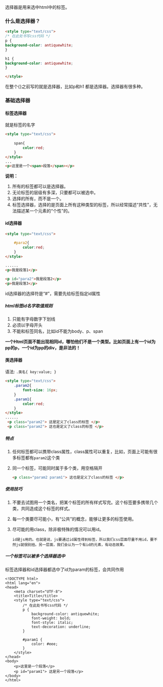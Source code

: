 选择器是用来选中html中的标签。

### 什么是选择器？
```html
<style type="text/css">
/* 在此处书写css代码 */
p {
background-color: antiquewhite;
}

h1 {
background-color: antiquewhite;
}

</style>
```

在整个{}之前写的就是选择器，比如p和h1 都是选择器。选择器有很多种。

### 基础选择器
#### 标签选择器
就是标签的名字  

```html
<style type="text/css">	
    span{
        color:red;
    }
</style>
...
<p>这里是一个<span>段落</span></p>
```

**说明：**

1. 所有的标签都可以是选择器。
2. 无论标签的层级有多深，只要都可以被选中。
3. 选择的所有，而不是一个。
4. 标签选择器，选择的是页面上所有这种类型的标签，所以经常描述“共性”，无法描述某一个元素的“个性”的。

#### id选择器
```html
<style type="text/css">	
    #para2{
        color:red;
    }
</style>

......
<p>我是段落1</p>	
<p id="para2">我是段落2</p>
<p>我是段落3</p>
```

id选择器的选择符是“#”，需要先给标签指定id属性

##### html标签id名字取值规则
1. 只能有字母数字下划线
2. 必须以字母开头
3. 不能和标签同名，比如id不能为body、p、span

**一个Html页面不能出现相同id，哪怕他们不是一个类型。比如页面上有一个id为pp的p，一个id为pp的div，是非法的！**

#### 类选择器
语法: `.类名{ key:value; }`

```html
<style type="text/css">
    .param2{
        font-size: 16px;
    }
    .param1{
        color:red;
    }
</style>
......
 <p class="param2"> 这是定义了class的标签 </p>
 <p class="param2"> 这也是定义了class的标签 </p>

```

##### 特点
1. 任何标签都可以携带class属性，class属性可以重复，比如，页面上可能有很多标签都有`param2`这个类
2. 同一个标签，可能同时属于多个类，用空格隔开

    ```html
    <p class="param2 param1"> 这也是定义了class的标签 </p>
    ```
##### 使用技巧
1. 不要去试图用一个类名，把某个标签的所有样式写完。这个标签要多携带几个类，共同造成这个标签的样式。
2. 每一个类要尽可能小，有“公共”的概念，能够让更多的标签使用。
3. 尽可能的用class，除非极特殊的情况可以用id。

    ```
    id是js用的。也就是说，js要通过id属性得到标签，所以我们css层面尽量不用id，要不然js就很别扭。另一层面，我们会认为一个有id的元素，有动态效果。
    ```

##### 一个标签可以被多个选择器选中
标签选择器和id选择器都选中了id为param的标签，会共同作用

```
<!DOCTYPE html>
<html lang="en">
<head>
    <meta charset="UTF-8">
    <title>Title</title>
    <style type="text/css">
        /* 在此处书写css代码 */
        p {
            background-color: antiquewhite;
            font-weight: bold;
            font-style: italic;
            text-decoration: underline;
        }
        
        #param1 {
            color: #eee;
        }
    </style>
</head>
<body>
    <p>这里是一个段落</p>
    <p id="param1"> 这是另一个段落</p>
</body>
</html>
```
